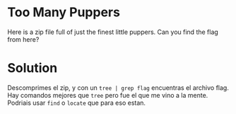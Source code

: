 # Too Many Puppers
Here is a zip file full of just the finest little puppers. Can you find the flag from here?

# Solution
Descomprimes el zip, y con un `tree | grep flag` encuentras el archivo flag. Hay comandos mejores que `tree` pero fue el que me vino a la mente. Podriais usar `find` o `locate` que para eso estan.
